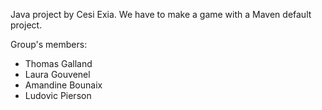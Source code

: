Java project by Cesi Exia.
We have to make a game with a Maven default project. 

Group's members:
- Thomas Galland
- Laura Gouvenel
- Amandine Bounaix
- Ludovic Pierson
